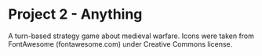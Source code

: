 # Project 2 - Anything

A turn-based strategy game about medieval warfare.
Icons were taken from FontAwesome (fontawesome.com) under Creative Commons license.
